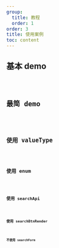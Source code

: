 ```yaml
---
group:
  title: 教程
  order: 1
order: 3
title: 使用案例
toc: content
---
```


## 基本 demo

<code src='./demo/basic.jsx' />

## 最简 demo

<code src='./demo/simplest.jsx' />

## 使用 valueType

<code src='./demo/valueType.jsx' />

## 使用 enum

<code src='./demo/enum.jsx' />

## 使用 searchApi

<code src='./demo/searchApi.jsx' />

## 使用 searchBtnRender

<code src='./demo/custom.jsx' />

## 不使用 searchForm

<code src='./demo/nosearch.jsx' />

